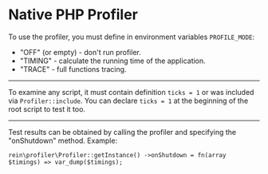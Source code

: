 # Native PHP Profiler

To use the profiler, you must define in environment variables `PROFILE_MODE`:
- "OFF" (or empty) - don't run profiler.
- "TIMING" - calculate the running time of the application.
- "TRACE" - full functions tracing.

---
To examine any script, it must contain definition `ticks = 1` or was included via `Profiler::include`.
You can declare `ticks = 1` at the beginning of the root script to test it too.

---
Test results can be obtained by calling the profiler and specifying the "onShutdown" method. Example:

``
rein\profiler\Profiler::getInstance()
    ->onShutdown = fn(array $timings) => var_dump($timings);
``